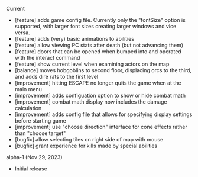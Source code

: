 

Current
 * [feature] adds game config file. Currently only the "fontSize" option is supported, with larger font sizes creating larger windows and vice versa.
 * [feature] adds (very) basic animations to abilities
 * [feature] allow viewing PC stats after death (but not advancing them)
 * [feature] doors that can be opened when bumped into and operated with the interact command
 * [feature] show current level when examining actors on the map
 * [balance] moves hobgoblins to second floor, displacing orcs to the third, and adds dire rats to the first level
 * [improvement] hitting ESCAPE no longer quits the game when at the main menu
 * [improvement] adds configuation option to show or hide combat math
 * [improvement] combat math display now includes the damage calculation
 * [improvement] adds config file that allows for specifying display settings before starting game
 * [improvement] use "choose direction" interface for cone effects rather than "choose target"
 * [bugfix] allow selecting tiles on right side of map with mouse
 * [bugfix] grant experience for kills made by special abilities

alpha-1 (Nov 29, 2023)
 * Initial release
